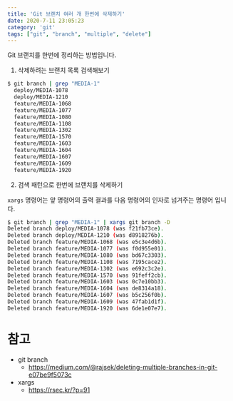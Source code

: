 ```yaml
---
title: 'Git 브랜치 여러 개 한번에 삭제하기'
date: 2020-7-11 23:05:23
category: 'git'
tags: ["git", "branch", "multiple", "delete"]
---
```


Git 브랜치를 한번에 정리하는 방법입니다. 

1. 삭제하려는 브랜치 목록 검색해보기

```bash
$ git branch | grep "MEDIA-1"
  deploy/MEDIA-1078
  deploy/MEDIA-1210
  feature/MEDIA-1068
  feature/MEDIA-1077
  feature/MEDIA-1080
  feature/MEDIA-1108
  feature/MEDIA-1302
  feature/MEDIA-1570
  feature/MEDIA-1603
  feature/MEDIA-1604
  feature/MEDIA-1607
  feature/MEDIA-1609
  feature/MEDIA-1920
```

2. 검색 패턴으로 한번에 브랜치를 삭제하기

`xargs` 명령어는 앞 명령어의 출력 결과를 다음 명령어의 인자로 넘겨주는 명령어 입니다. 

```bash
$ git branch | grep "MEDIA-1" | xargs git branch -D
Deleted branch deploy/MEDIA-1078 (was f21fb73ce).
Deleted branch deploy/MEDIA-1210 (was d8918276b).
Deleted branch feature/MEDIA-1068 (was e5c3e4d6b).
Deleted branch feature/MEDIA-1077 (was f0d955e01).
Deleted branch feature/MEDIA-1080 (was bd67c3303).
Deleted branch feature/MEDIA-1108 (was 7195cace2).
Deleted branch feature/MEDIA-1302 (was e692c3c2e).
Deleted branch feature/MEDIA-1570 (was 91feff2cb).
Deleted branch feature/MEDIA-1603 (was 0c7e10bb3).
Deleted branch feature/MEDIA-1604 (was de8314a18).
Deleted branch feature/MEDIA-1607 (was b5c256f0b).
Deleted branch feature/MEDIA-1609 (was 47fab1d1f).
Deleted branch feature/MEDIA-1920 (was 6de1e07e7).
```

# 참고

* git branch 
  * https://medium.com/@rajsek/deleting-multiple-branches-in-git-e07be9f5073c
* xargs
  * https://rsec.kr/?p=91
